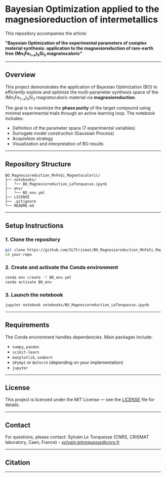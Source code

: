 # Bayesian Optimization applied to the magnesioreduction of intermetallics

This repository accompanies the article:

**"Bayesian Optimization of the experimental parameters of complex material synthesis: application to the magnesioreduction of rare-earth free (Mn<sub>1</sub>Fe<sub>1−x</sub>)<sub>5</sub>Si<sub>3</sub> magnetocaloric"**

---

## Overview

This project demonstrates the application of Bayesian Optimization (BO) to efficiently explore and optimize the multi-parameter synthesis space of the (Mn<sub>1</sub>Fe<sub>1−x</sub>)<sub>5</sub>Si<sub>3</sub> magnetocaloric material via **magnesioreduction**. 

The goal is to maximize the **phase purity** of the target compound using minimal experimental trials through an active learning loop. The notebook includes:

- Definition of the parameter space (7 experimental variables)
- Surrogate model construction (Gaussian Process)
- Acquisition strategy
- Visualization and interpretation of BO results

---

## Repository Structure

```
BO_Magnesioreduction_MnFeSi_Magnetocaloric/
├── notebooks/
│   └── BO_Magnesioreduction_LeTonquesse.ipynb                                   
├── env/
│   └── BO_env.yml
├── LICENSE
├── .gitignore
└── README.md
```

---

## Setup Instructions

### 1. Clone the repository

```bash
git clone https://github.com/SLTCrismat/BO_Magnesioreduction_MnFeSi_Magnetocaloric.git
cd your-repo
```

### 2. Create and activate the Conda environment

```bash
conda env create -f BO_env.yml
conda activate BO_env
```

### 3. Launch the notebook

```bash
jupyter notebook notebooks/BO_Magnesioreduction_LeTonquesse.ipynb
```

---

## Requirements

The Conda environment handles dependencies. Main packages include:

- `numpy`, `pandas`
- `scikit-learn`
- `matplotlib`, `seaborn`
- `GPyOpt` or `BoTorch` (depending on your implementation)
- `jupyter`

---

## License

This project is licensed under the MIT License — see the [LICENSE](./LICENSE) file for details.

---

## Contact

For questions, please contact: Sylvain Le Tonquesse (CNRS, CRISMAT laboratory, Caen, France) – *sylvain.letonquesse@cnrs.fr*

---

## Citation

---
